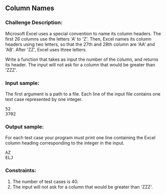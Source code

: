 <h2>Column Names</h2>

<h3>Challenge Description:</h3>

<p>
    Microsoft Excel uses a special convention to name its column headers. The first 26 columns use the letters
    &apos;A&apos; to &apos;Z&apos;. Then, Excel names its column headers using two letters, so that the 27th and 28th column are &apos;AA&apos;
    and &apos;AB&apos;. After &apos;ZZ&apos;, Excel uses three letters.
</p>
<p>
    Write a function that takes as input the number of the column, and returns its header. The input will not ask
    for a column that would be greater than &apos;ZZZ&apos;.
</p>

<h3>Input sample:</h3>

<p>
    The first argument is a path to a file. Each line of the input file contains one test case represented by one
    integer.
</p>

<pre class="description-input-output">52
3702</pre>

<h3>Output sample:</h3>

<p>
    For each test case your program must print one line containing the Excel column heading
    corresponding to the integer in the input.
</p>

<pre class="description-input-output">AZ
ELJ</pre>

<h3>Constraints:</h3>
<ol>
<li>The number of test cases is 40.</li>
<li>The input will not ask for a column that would be greater than &apos;ZZZ&apos;.</li>
</ol>